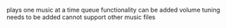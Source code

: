 plays one music at a time
 queue functionality can be added
 volume tuning needs to be added
 cannot support other music files
